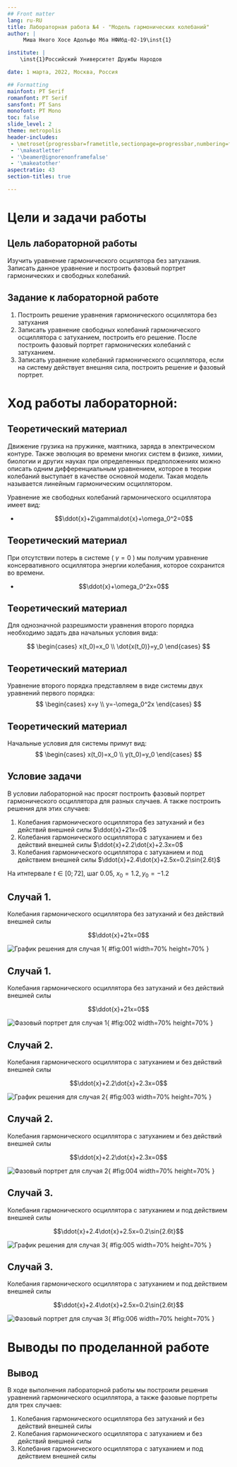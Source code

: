```yaml
---
## Front matter
lang: ru-RU
title: Лабораторная работа №4 - "Модель гармонических колебаний"
author: |
	 Миша Нкого Хосе Адольфо Мба НФИбд-02-19\inst{1}

institute: |
	\inst{1}Российский Университет Дружбы Народов

date: 1 марта, 2022, Москва, Россия

## Formatting
mainfont: PT Serif
romanfont: PT Serif
sansfont: PT Sans
monofont: PT Mono
toc: false
slide_level: 2
theme: metropolis
header-includes: 
 - \metroset{progressbar=frametitle,sectionpage=progressbar,numbering=fraction}
 - '\makeatletter'
 - '\beamer@ignorenonframefalse'
 - '\makeatother'
aspectratio: 43
section-titles: true

---
```


# Цели и задачи работы

## Цель лабораторной работы

Изучить уравнение гармонического осцилятора без затухания. Записать данное уравнение и построить фазовый портрет гармонических и свободных колебаний. 

## Задание к лабораторной работе

1.	Построить решение уравнения гармонического осциллятора без затухания
2.	Записать уравнение свободных колебаний гармонического осциллятора с затуханием, построить его решение. После построить фазовый портрет гармонических колебаний с затуханием.
3.	Записать уравнение колебаний гармонического осциллятора, если на систему действует внешняя сила, построить решение и фазовый портрет.

# Ход работы лабораторной:

## Теоретический материал 

Движение грузика на пружинке, маятника, заряда в электрическом контуре.
Также эволюция во времени многих систем в физике, химии, биологии и других науках при определенных предположениях можно описать одним дифференциальным уравнением, которое в теории колебаний выступает в качестве основной модели. 
Такая модель называется линейным гармоническим осциллятором.

Уравнение же свободных колебаний гармонического осциллятора имеет вид:
* $$\ddot{x}+2\gamma\dot{x}+\omega_0^2=0$$

## Теоретический материал 

При отсутствии потерь в системе ( $\gamma=0$ ) мы получим уравнение консервативного осциллятора энергии колебания, которое сохранится во времени.
* $$\ddot{x}+\omega_0^2x=0$$

## Теоретический материал 

Для однозначной разрешимости уравнения второго порядка необходимо задать два начальных условия вида:
 
$$
 \begin{cases}
	x(t_0)=x_0
	\\   
	\dot{x(t_0)}=y_0
 \end{cases}
$$

## Теоретический материал 

Уравнение второго порядка представляем в виде системы двух уравнений первого порядка:
$$
 \begin{cases}
	x=y
	\\   
	y=-\omega_0^2x
 \end{cases}
$$

## Теоретический материал 

Начальные условия для системы примут вид:
$$
 \begin{cases}
	x(t_0)=x_0
	\\   
	y(t_0)=y_0
 \end{cases}
$$


## Условие задачи

В условии лабораторной нас просят построить фазовый портрет гармонического осциллятора для разных случаев. А также построить решения для этих случаев: 

1. Колебания гармонического осциллятора без затуханий и без действий внешней силы $\ddot{x}+21x=0$
2. Колебания гармонического осциллятора c затуханием и без действий внешней силы $\ddot{x}+2.2\dot{x}+2.3x=0$
3. Колебания гармонического осциллятора c затуханием и под действием внешней силы $\ddot{x}+2.4\dot{x}+2.5x=0.2\sin{2.6t}$

На итнтервале $t \in [ 0;72 ]$, шаг 0.05, $x_0=1.2, y_0=-1.2$


## Случай 1. 
Колебания гармонического осциллятора без затуханий и без действий внешней силы

$$\ddot{x}+21x=0$$

![График решения для случая 1](image/01.png){ #fig:001 width=70% height=70% }

## Случай 1. 
Колебания гармонического осциллятора без затуханий и без действий внешней силы

$$\ddot{x}+21x=0$$

![Фазовый портрет для случая 1](image/02.png){ #fig:002 width=70% height=70% }

## Случай 2. 
Колебания гармонического осциллятора c затуханием и без действий внешней силы

$$\ddot{x}+2.2\dot{x}+2.3x=0$$

![График решения для случая 2](image/03.png){ #fig:003 width=70% height=70% }

## Случай 2. 
Колебания гармонического осциллятора c затуханием и без действий внешней силы

$$\ddot{x}+2.2\dot{x}+2.3x=0$$

![Фазовый портрет для случая 2](image/04.png){ #fig:004 width=70% height=70% }

## Случай 3. 
Колебания гармонического осциллятора c затуханием и под действием внешней силы

$$\ddot{x}+2.4\dot{x}+2.5x=0.2\sin{2.6t}$$

![График решения для случая 3](image/05.png){ #fig:005 width=70% height=70% }

## Случай 3. 
Колебания гармонического осциллятора c затуханием и под действием внешней силы

$$\ddot{x}+2.4\dot{x}+2.5x=0.2\sin{2.6t}$$

![Фазовый портрет для случая 3](image/06.png){ #fig:006 width=70% height=70% }

# Выводы по проделанной работе

## Вывод

В ходе выполнения лабораторной работы мы построили решения уравнений гармонического осциллятора, а также фазовые портреты для трех случаев:
1. Колебания гармонического осциллятора без затуханий и без действий внешней силы
2. Колебания гармонического осциллятора c затуханием и без действий внешней силы
3. Колебания гармонического осциллятора c затуханием и под действием внешней силы